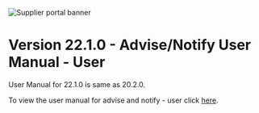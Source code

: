 ![Supplier portal banner](../../../../images/banner-supplier-portal.jpg)

# Version 22.1.0 - Advise/Notify User Manual - User

User Manual for 22.1.0 is same as 20.2.0. 

To view the user manual for advise and notify - user click [here](../20.2.0/usermanual-supplierportal-advise-notify-user.md).

